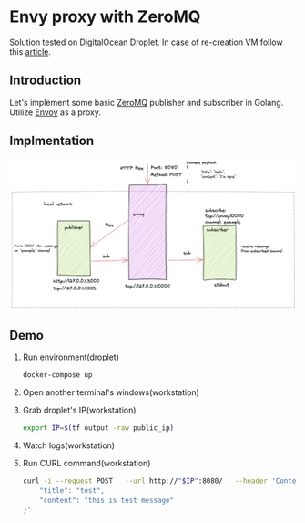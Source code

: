# Envy proxy with ZeroMQ

Solution tested on DigitalOcean Droplet. In case of re-creation VM follow this [article](https://blog.3sky.dev/article/cloud-init-intro/).

## Introduction

Let's implement some basic [ZeroMQ](https://zeromq.org/) publisher and subscriber in Golang.
Utilize [Envoy](https://www.envoyproxy.io) as a proxy. 

## Implmentation

![arch](./arch.png)

## Demo

1. Run environment(droplet)

    ```bash
    docker-compose up
    ```
1. Open another terminal's windows(workstation)

1. Grab droplet's IP(workstation)
   
   ```bash
   export IP=$(tf output -raw public_ip)
   ```

1. Watch logs(workstation)

1. Run CURL command(workstation)

    ```bash
    curl -i --request POST   --url http://"$IP":8080/   --header 'Content-Type: application/json'   --data '{
        "title": "test",
        "content": "this is test message"
    }' 
    ```
